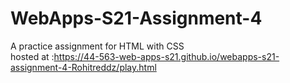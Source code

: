# WebApps-S21-Assignment-4
A practice assignment for HTML with CSS<br>
hosted at :<https://44-563-web-apps-s21.github.io/webapps-s21-assignment-4-Rohitreddz/play.html>

